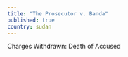 ```yaml
---
title: "The Prosecutor v. Banda"
published: true
country: sudan
---
```

Charges Withdrawn: Death of Accused
